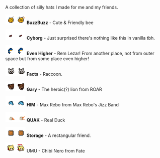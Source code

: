 A collection of silly hats I made for me and my friends.

![BuzzBuzz](https://github.com/Nosler/kerfluffle-hat-pack/blob/main/ExportedHats/buzzbuzz.png?raw=true) **BuzzBuzz** - Cute & Friendly bee

![Cyborg](https://github.com/Nosler/kerfluffle-hat-pack/blob/main/ExportedHats/cyborg.png?raw=true) **Cyborg** - Just surprised there's nothing like this in vanilla tbh.

![Even Higher](https://github.com/Nosler/kerfluffle-hat-pack/blob/main/ExportedHats/rem.png?raw=true) **Even Higher** - Rem Lezar! From another place, not from outer space but from some place even higher!

![Facts](https://github.com/Nosler/kerfluffle-hat-pack/blob/main/ExportedHats/facts.png?raw=true) **Facts** - Raccoon.

![Gary](https://github.com/Nosler/kerfluffle-hat-pack/blob/main/ExportedHats/gary.png?raw=true) **Gary** - The heroic(?) lion from ROAR

![HIM](https://github.com/Nosler/kerfluffle-hat-pack/blob/main/ExportedHats/him.png?raw=true) **HIM** - Max Rebo from Max Rebo's Jizz Band

![QUAK](https://github.com/Nosler/kerfluffle-hat-pack/blob/main/ExportedHats/quak.png?raw=true) **QUAK** - Real Duck

![Storage](https://github.com/Nosler/kerfluffle-hat-pack/blob/main/ExportedHats/box.png?raw=true) **Storage** - A rectangular friend.


![UMU](https://github.com/Nosler/kerfluffle-hat-pack/blob/main/ExportedHats/umu.png?raw=true) UMU - Chibi Nero from Fate
